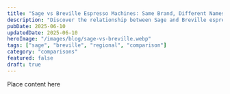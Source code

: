 ```yaml
---
title: "Sage vs Breville Espresso Machines: Same Brand, Different Names?"
description: "Discover the relationship between Sage and Breville espresso machines. Compare models and understand regional differences between these brands."
pubDate: 2025-06-10
updatedDate: 2025-06-10
heroImage: "/images/blog/sage-vs-breville.webp"
tags: ["sage", "breville", "regional", "comparison"]
category: "comparisons"
featured: false
draft: true
---
```


Place content here
